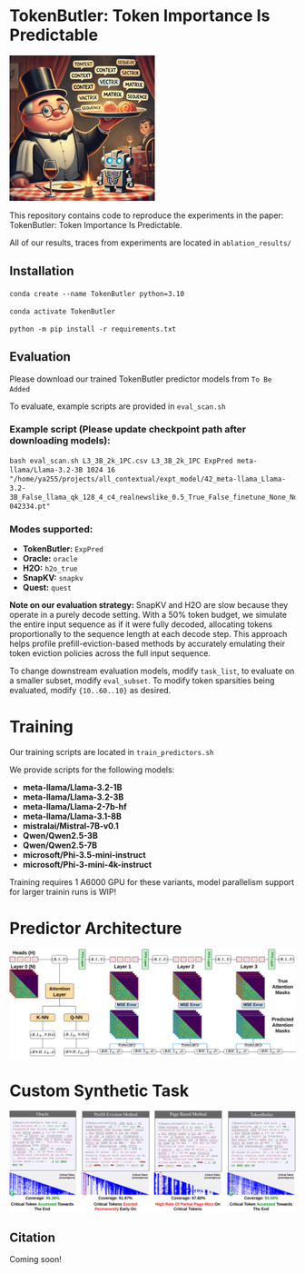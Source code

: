 # TokenButler: Token Importance Is Predictable


![TokenButler Logo](https://github.com/abdelfattah-lab/TokenButler/blob/main/tokenbutlerlogo.png)

This repository contains code to reproduce the experiments in the paper: TokenButler: Token Importance Is Predictable. 

All of our results, traces from experiments are located in `ablation_results/`


## Installation

`conda create --name TokenButler python=3.10`

`conda activate TokenButler`

`python -m pip install -r requirements.txt`

## Evaluation
Please download our trained TokenButler predictor models from `To Be Added`

To evaluate, example scripts are provided in `eval_scan.sh`

### Example script (Please update checkpoint path after downloading models):
```
bash eval_scan.sh L3_3B_2k_1PC.csv L3_3B_2k_1PC ExpPred meta-llama/Llama-3.2-3B 1024 16 "/home/ya255/projects/all_contextual/expt_model/42_meta-llama_Llama-3.2-3B_False_llama_qk_128_4_c4_realnewslike_0.5_True_False_finetune_None_None_5000_False_False_1_False_False_False_False_4_8_2/0.001_16_None_False_1000_20_1024_fixed_40pc_ExpPred_AllContextual_Jan9_1000_4_2048_1024_1_28_4_16_4_MSE_False_False_L3_3B_2k_1PC.csv_L3_3B_2k_1PC_True_0.38571428571428584_20250111-042334.pt"
```

### Modes supported: 
- **TokenButler:** `ExpPred`
- **Oracle:** `oracle`
- **H2O:** `h2o_true`
- **SnapKV:** `snapkv`
- **Quest:** `quest`


**Note on our evaluation strategy:** SnapKV and H2O are slow because they operate in a purely decode setting. With a 50% token budget, we simulate the entire input sequence as if it were fully decoded, allocating tokens proportionally to the sequence length at each decode step. This approach helps profile prefill-eviction-based methods by accurately emulating their token eviction policies across the full input sequence.

To change downstream evaluation models, modify `task_list`, to evaluate on a smaller subset, modify `eval_subset`. To modify token sparsities being evaluated, modify `{10..60..10}` as desired.


# Training
Our training scripts are located in `train_predictors.sh`

We provide scripts for the following models:
- **meta-llama/Llama-3.2-1B**
- **meta-llama/Llama-3.2-3B**
- **meta-llama/Llama-2-7b-hf**
- **meta-llama/Llama-3.1-8B**
- **mistralai/Mistral-7B-v0.1**
- **Qwen/Qwen2.5-3B**
- **Qwen/Qwen2.5-7B**
- **microsoft/Phi-3.5-mini-instruct**
- **microsoft/Phi-3-mini-4k-instruct**

Training requires 1 A6000 GPU for these variants, model parallelism support for larger trainin runs is WIP!

# Predictor Architecture

![Predictor Architecture](https://github.com/abdelfattah-lab/TokenButler/blob/main/mainfig.png)

# Custom Synthetic Task

![Custom Synthetic Task](https://github.com/abdelfattah-lab/TokenButler/blob/main/datasetfig.png)

## Citation


Coming soon!
